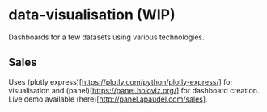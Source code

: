 # data-visualisation (WIP)
Dashboards for a few datasets using various technologies.
 
## Sales
Uses (plotly express)[https://plotly.com/python/plotly-express/] for visualisation and (panel)[https://panel.holoviz.org/] for dashboard creation. Live demo available (here)[http://panel.apaudel.com/sales].
